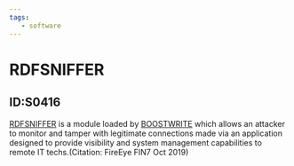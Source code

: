 ```yaml
---
tags:
   - software
---
```

# RDFSNIFFER
## ID:S0416
[RDFSNIFFER](/mitre/software/S0416) is a module loaded by [BOOSTWRITE](/mitre/software/S0415) which allows an attacker to monitor and tamper with legitimate connections made via an application designed to provide visibility and system management capabilities to remote IT techs.(Citation: FireEye FIN7 Oct 2019)

